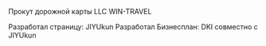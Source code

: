 Прокут дорожной карты LLC WIN-TRAVEL

Разработал страницу: JIYUkun
Разработал Бизнесплан: DKI совместно с JIYUkun
